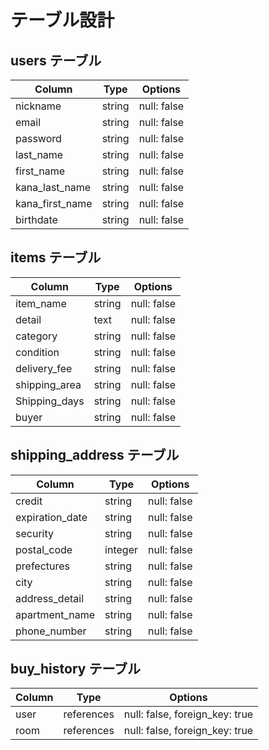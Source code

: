 # テーブル設計

## users テーブル
| Column          | Type   | Options     |
| --------------- | ------ | ----------- |
| nickname        | string | null: false |
| email           | string | null: false |
| password        | string | null: false |
| last_name       | string | null: false |
| first_name      | string | null: false |
| kana_last_name  | string | null: false |
| kana_first_name | string | null: false |
| birthdate       | string | null: false |


## items テーブル
| Column          | Type   | Options     |
| ----------------| ------ | ----------- |
| item_name       | string | null: false |
| detail          | text   | null: false |
| category        | string | null: false |
| condition       | string | null: false |
| delivery_fee    | string | null: false |
| shipping_area   | string | null: false |
| Shipping_days   | string | null: false |
| buyer           | string | null: false |


## shipping_address テーブル
| Column           | Type     | Options       |
| ---------------- | -------- | ------------- |
| credit           | string   | null: false   |
| expiration_date  | string   | null: false   |
| security         | string   | null: false   |
| postal_code      | integer  | null: false   |
| prefectures      | string   | null: false   |
| city             | string   | null: false   |
| address_detail   | string   | null: false   |
| apartment_name   | string   | null: false   |
| phone_number     | string   | null: false   |


## buy_history テーブル
| Column  | Type       | Options                        |
| ------- | ---------- | ------------------------------ |
| user    | references | null: false, foreign_key: true |
| room    | references | null: false, foreign_key: true |